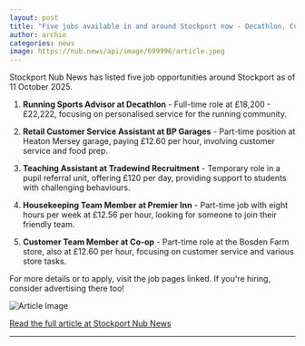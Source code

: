 ```yaml
---
layout: post
title: "Five jobs available in and around Stockport now - Decathlon, Co-op and more"
author: archie
categories: news
image: https://nub.news/api/image/699996/article.jpeg
---
```

Stockport Nub News has listed five job opportunities around Stockport as of 11 October 2025. 

1. **Running Sports Advisor at Decathlon** - Full-time role at £18,200 - £22,222, focusing on personalised service for the running community.
   
2. **Retail Customer Service Assistant at BP Garages** - Part-time position at Heaton Mersey garage, paying £12.60 per hour, involving customer service and food prep.

3. **Teaching Assistant at Tradewind Recruitment** - Temporary role in a pupil referral unit, offering £120 per day, providing support to students with challenging behaviours.

4. **Housekeeping Team Member at Premier Inn** - Part-time job with eight hours per week at £12.56 per hour, looking for someone to join their friendly team.

5. **Customer Team Member at Co-op** - Part-time role at the Bosden Farm store, also at £12.60 per hour, focusing on customer service and various store tasks.

For more details or to apply, visit the job pages linked. If you're hiring, consider advertising there too!

![Article Image](https://nub.news/api/image/699996/article.jpeg)

[Read the full article at Stockport Nub News](https://stockport.nub.news/news/local-news/five-jobs-available-in-and-around-stockport-now-decathlon-co-op-and-more-274915)

---
